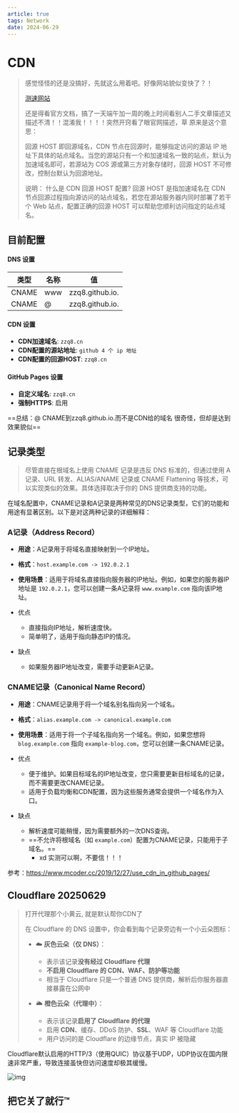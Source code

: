 ```yaml
---
article: true
tags: Network
date: 2024-06-29
---
```


# CDN

> 感觉怪怪的还是没搞好，先就这么用着吧。好像网站貌似变快了？！
>
> [测速网站](https://www.17ce.com/site)
>
> 
>
> 还是得看官方文档，搞了一天端午加一周的晚上时间看别人二手文章描述又描述不清！！混淆我！！！！突然开窍看了眼官网描述，草  原来是这个意思：
>
> 回源 HOST
> 即回源域名，CDN 节点在回源时，能够指定访问的源站 IP 地址下具体的站点域名。当您的源站只有一个和加速域名一致的站点，默认为加速域名即可，若源站为 COS 源或第三方对象存储时，回源 HOST 不可修改，控制台默认为回源地址。
>
> 说明：
> 什么是 CDN 回源 HOST 配置?
> 回源 HOST 是指加速域名在 CDN 节点回源过程指向源访问的站点域名，若您在源站服务器内同时部署了若干个 Web 站点，配置正确的回源 HOST 可以帮助您顺利访问指定的站点域名。

## 目前配置

#### DNS 设置

| 类型  | 名称 | 值              |
| ----- | ---- | --------------- |
| CNAME | www  | zzq8.github.io. |
| CNAME | @    | zzq8.github.io. |

#### CDN 设置

- **CDN加速域名**: `zzq8.cn`
- **CDN配置的源站地址**: `github 4 个 ip 地址`
- **CDN配置的回源HOST**: `zzq8.cn`

#### GitHub Pages 设置

- **自定义域名**: `zzq8.cn`
- **强制HTTPS**: 启用



==总结：@ CNAME到zzq8.github.io.而不是CDN给的域名   很奇怪，但却是达到效果貌似==

## 记录类型

> 尽管直接在根域名上使用 CNAME 记录是违反 DNS 标准的，但通过使用 A 记录、URL 转发、ALIAS/ANAME 记录或 CNAME Flattening 等技术，可以实现类似的效果。具体选择取决于你的 DNS 提供商支持的功能。

在域名配置中，CNAME记录和A记录是两种常见的DNS记录类型，它们的功能和用途有显著区别。以下是对这两种记录的详细解释：

### A记录（Address Record）

- **用途**：A记录用于将域名直接映射到一个IP地址。

- **格式**：`host.example.com -> 192.0.2.1`

- **使用场景**：适用于将域名直接指向服务器的IP地址。例如，如果您的服务器IP地址是 `192.0.2.1`，您可以创建一条A记录将 `www.example.com` 指向该IP地址。

- 优点

  - 直接指向IP地址，解析速度快。
  - 简单明了，适用于指向静态IP的情况。
  
- 缺点

  - 如果服务器IP地址改变，需要手动更新A记录。

### CNAME记录（Canonical Name Record）

- **用途**：CNAME记录用于将一个域名别名指向另一个域名。

- **格式**：`alias.example.com -> canonical.example.com`

- **使用场景**：适用于将一个子域名指向另一个域名。例如，如果您想将 `blog.example.com` 指向 `example-blog.com`，您可以创建一条CNAME记录。

- 优点

  - 便于维护。如果目标域名的IP地址改变，您只需要更新目标域名的记录，而不需要更改CNAME记录。
  - 适用于负载均衡和CDN配置，因为这些服务通常会提供一个域名作为入口。
  
- 缺点

  - 解析速度可能稍慢，因为需要额外的一次DNS查询。
  - ==不允许将根域名（如 `example.com`）配置为CNAME记录，只能用于子域名。==
    - xd 实测可以啊，不要信！！！





参考：https://www.mcoder.cc/2019/12/27/use_cdn_in_github_pages/





## Cloudflare 20250629

> 打开代理那个小黄云, 就是默认帮你CDN了
>
> 在 Cloudflare 的 DNS 设置中，你会看到每个记录旁边有一个小云朵图标：
>
> - ☁️ **灰色云朵（仅 DNS）**：
>
>   - 表示该记录**没有经过 Cloudflare 代理**
>   - **不启用 Cloudflare 的 CDN、WAF、防护等功能**
>   - 相当于 Cloudflare 只是一个普通 DNS 提供商，解析后你服务器直接暴露在公网中
>
>   
>
> - 🌥️ **橙色云朵（代理中）**：
>
>   - 表示该记录**启用了 Cloudflare 的代理**
>   - 启用 **CDN**、缓存、DDoS 防护、**SSL**、WAF 等 Cloudflare 功能
>   - 用户访问的是 Cloudflare 的边缘节点，真实 IP 被隐藏



Cloudflare默认启用的HTTP/3（使用QUIC）协议基于UDP，UDP协议在国内限速非常严重，导致连接虽快但访问速度却极其缓慢。

![img](https://linux.do/uploads/default/optimized/4X/8/a/1/8a1e474b7aa6815b58fcbffd3f0f7f6fd179236e_2_268x500.jpeg)



## 把它关了就行™
